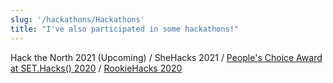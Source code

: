 ```yaml
---
slug: '/hackathons/Hackathons'
title: "I've also participated in some hackathons!"
---
```

Hack the North 2021 (Upcoming) / SheHacks 2021 / <a href='https://github.com/xsharonhe/offeye'>People's Choice Award at SET.Hacks() 2020</a> / <a href='https://github.com/Raragyay/kaizen'>RookieHacks 2020</a>